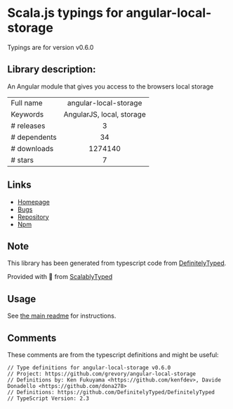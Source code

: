 
# Scala.js typings for angular-local-storage

Typings are for version v0.6.0

## Library description:
An Angular module that gives you access to the browsers local storage

|                    |                 |
| ------------------ | :-------------: |
| Full name          | angular-local-storage |
| Keywords           | AngularJS, local, storage |
| # releases         | 3 |
| # dependents       | 34 |
| # downloads        | 1274140 |
| # stars            | 7 |

## Links
- [Homepage](https://github.com/grevory/angular-local-storage)
- [Bugs](https://github.com/grevory/angular-local-storage/issues)
- [Repository](https://github.com/grevory/angular-local-storage)
- [Npm](https://www.npmjs.com/package/angular-local-storage)
    


## Note
This library has been generated from typescript code from [DefinitelyTyped](https://definitelytyped.org).

Provided with :purple_heart: from [ScalablyTyped](https://github.com/oyvindberg/ScalablyTyped)

## Usage
See [the main readme](../../readme.md) for instructions.

## Comments

These comments are from the typescript definitions and might be useful:
```
// Type definitions for angular-local-storage v0.6.0
// Project: https://github.com/grevory/angular-local-storage
// Definitions by: Ken Fukuyama <https://github.com/kenfdev>, Davide Donadello <https://github.com/dona278>
// Definitions: https://github.com/DefinitelyTyped/DefinitelyTyped
// TypeScript Version: 2.3

```

